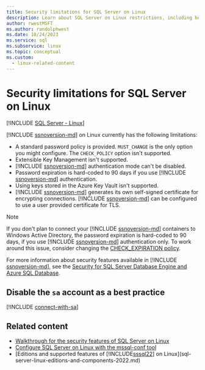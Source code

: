 ```yaml
---
title: Security limitations for SQL Server on Linux
description: Learn about SQL Server on Linux restrictions, including how using keys stored in Azure Key Vault and extensible Key Management aren't supported.
author: rwestMSFT
ms.author: randolphwest
ms.date: 10/24/2023
ms.service: sql
ms.subservice: linux
ms.topic: conceptual
ms.custom:
  - linux-related-content
---
```

# Security limitations for SQL Server on Linux

[!INCLUDE [SQL Server - Linux](../includes/applies-to-version/sql-linux.md)]

[!INCLUDE [ssnoversion-md](../includes/ssnoversion-md.md)] on Linux currently has the following limitations:

- A standard password policy is provided. `MUST_CHANGE` is the only option you might configure. The `CHECK_POLICY` option isn't supported.
- Extensible Key Management isn't supported.
- [!INCLUDE [ssnoversion-md](../includes/ssnoversion-md.md)] authentication mode can't be disabled.
- Password expiration is hard-coded to 90 days if you use [!INCLUDE [ssnoversion-md](../includes/ssnoversion-md.md)] authentication.
- Using keys stored in the Azure Key Vault isn't supported.
- [!INCLUDE [ssnoversion-md](../includes/ssnoversion-md.md)] generates its own self-signed certificate for encrypting connections. [!INCLUDE [ssnoversion-md](../includes/ssnoversion-md.md)] can be configured to use a user provided certificate for TLS.

> [!NOTE]  
> If you don't plan to connect your [!INCLUDE [ssnoversion-md](../includes/ssnoversion-md.md)] containers to Windows Active Directory, the password expiration is hard-coded to 90 days, if you use [!INCLUDE [ssnoversion-md](../includes/ssnoversion-md.md)] authentication only. To work around this issue, consider changing the [CHECK_EXPIRATION policy](../t-sql/statements/alter-login-transact-sql.md).

For more information about security features available in [!INCLUDE [ssnoversion-md](../includes/ssnoversion-md.md)], see the [Security for SQL Server Database Engine and Azure SQL Database](../relational-databases/security/security-center-for-sql-server-database-engine-and-azure-sql-database.md).

## Disable the `sa` account as a best practice

[!INCLUDE [connect-with-sa](includes/connect-with-sa.md)]

## Related content

- [Walkthrough for the security features of SQL Server on Linux](sql-server-linux-security-get-started.md)
- [Configure SQL Server on Linux with the mssql-conf tool](sql-server-linux-configure-mssql-conf.md)
- [Editions and supported features of [!INCLUDE[sssql22](../includes/sssql22-md.md)] on Linux](sql-server-linux-editions-and-components-2022.md)
